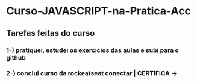 # Curso-JAVASCRIPT-na-Pratica-Acc

## Tarefas feitas do curso

### 1-) pratiquei, estudei os exercicios das aulas e subi para o github
### 2-) conclui curso da rockeatseat conectar | CERTIFICA -> 
